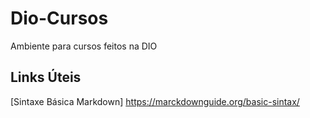 # Dio-Cursos
Ambiente para cursos feitos na DIO

## Links Úteis
[Sintaxe Básica Markdown] https://marckdownguide.org/basic-sintax/
